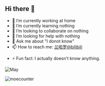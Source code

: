 ## Hi there 👋

<!-- Here are some ideas to get you started: -->

- 🔭 I’m currently working at home
- 🌱 I’m currently learning nothing
- 👯 I’m looking to collaborate on nothing
- 🤔 I’m looking for help with nothing
- 💬 Ask me about "I donot know"
- 📫 How to reach me: [兰啦罗@bilibili](https://space.bilibili.com/413110087)
<!-- - 😄 Pronouns: -->
- ⚡ Fun fact: I actually doesn't know anything.

![May](https://skillicons.dev/icons?i=html,css,javascript,php,wordpress,markdown,github,cloudflare)

![moecounter](https://count.getloli.com/@nicocat?name=nicocat&theme=rule34&padding=7&offset=0&align=center&scale=1&pixelated=1&darkmode=auto)
